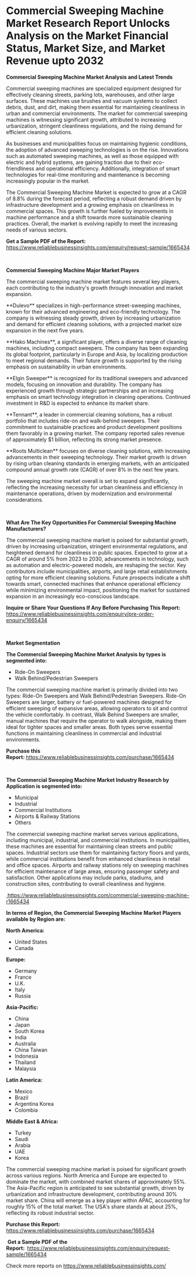 <p><h1>Commercial Sweeping Machine Market Research Report Unlocks Analysis on the Market Financial Status, Market Size, and Market Revenue upto 2032</h1></p><p><strong>Commercial Sweeping Machine Market Analysis and Latest Trends</strong></p>
<p><p>Commercial sweeping machines are specialized equipment designed for effectively cleaning streets, parking lots, warehouses, and other large surfaces. These machines use brushes and vacuum systems to collect debris, dust, and dirt, making them essential for maintaining cleanliness in urban and commercial environments. The market for commercial sweeping machines is witnessing significant growth, attributed to increasing urbanization, stringent cleanliness regulations, and the rising demand for efficient cleaning solutions.</p><p>As businesses and municipalities focus on maintaining hygienic conditions, the adoption of advanced sweeping technologies is on the rise. Innovations such as automated sweeping machines, as well as those equipped with electric and hybrid systems, are gaining traction due to their eco-friendliness and operational efficiency. Additionally, integration of smart technologies for real-time monitoring and maintenance is becoming increasingly popular in the market.</p><p>The Commercial Sweeping Machine Market is expected to grow at a CAGR of 8.8% during the forecast period, reflecting a robust demand driven by infrastructure development and a growing emphasis on cleanliness in commercial spaces. This growth is further fueled by improvements in machine performance and a shift towards more sustainable cleaning practices. Overall, the market is evolving rapidly to meet the increasing needs of various sectors.</p></p>
<p><strong>Get a Sample PDF of the Report:&nbsp;</strong> <a href="https://www.reliablebusinessinsights.com/enquiry/request-sample/1665434?utm_campaign=3568&utm_medium=2&utm_source=Github&utm_content=ia&utm_term=04042025&utm_id=commercial-sweeping-machine">https://www.reliablebusinessinsights.com/enquiry/request-sample/1665434</a></p>
<p>&nbsp;</p>
<p><strong>Commercial Sweeping Machine Major Market Players</strong></p>
<p><p>The commercial sweeping machine market features several key players, each contributing to the industry's growth through innovation and market expansion. </p><p>**Dulevo** specializes in high-performance street-sweeping machines, known for their advanced engineering and eco-friendly technology. The company is witnessing steady growth, driven by increasing urbanization and demand for efficient cleaning solutions, with a projected market size expansion in the next five years.</p><p>**Hako Machines**, a significant player, offers a diverse range of cleaning machines, including compact sweepers. The company has been expanding its global footprint, particularly in Europe and Asia, by localizing production to meet regional demands. Their future growth is supported by the rising emphasis on sustainability in urban environments.</p><p>**Elgin Sweeper** is recognized for its traditional sweepers and advanced models, focusing on innovation and durability. The company has experienced growth through strategic partnerships and an increasing emphasis on smart technology integration in cleaning operations. Continued investment in R&D is expected to enhance its market share.</p><p>**Tennant**, a leader in commercial cleaning solutions, has a robust portfolio that includes ride-on and walk-behind sweepers. Their commitment to sustainable practices and product development positions them favorably in a growing market. The company reported sales revenue of approximately $1 billion, reflecting its strong market presence.</p><p>**Roots Multiclean** focuses on diverse cleaning solutions, with increasing advancements in their sweeping technology. Their market growth is driven by rising urban cleaning standards in emerging markets, with an anticipated compound annual growth rate (CAGR) of over 8% in the next few years.</p><p>The sweeping machine market overall is set to expand significantly, reflecting the increasing necessity for urban cleanliness and efficiency in maintenance operations, driven by modernization and environmental considerations.</p></p>
<p>&nbsp;</p>
<p><strong>What Are The Key Opportunities For Commercial Sweeping Machine Manufacturers?</strong></p>
<p><p>The commercial sweeping machine market is poised for substantial growth, driven by increasing urbanization, stringent environmental regulations, and heightened demand for cleanliness in public spaces. Expected to grow at a CAGR of around 5% from 2023 to 2030, advancements in technology, such as automation and electric-powered models, are reshaping the sector. Key contributors include municipalities, airports, and large retail establishments opting for more efficient cleaning solutions. Future prospects indicate a shift towards smart, connected machines that enhance operational efficiency while minimizing environmental impact, positioning the market for sustained expansion in an increasingly eco-conscious landscape.</p></p>
<p><strong>Inquire or Share Your Questions If Any Before Purchasing This Report:</strong> <a href="https://www.reliablebusinessinsights.com/enquiry/pre-order-enquiry/1665434?utm_campaign=3568&utm_medium=2&utm_source=Github&utm_content=ia&utm_term=04042025&utm_id=commercial-sweeping-machine">https://www.reliablebusinessinsights.com/enquiry/pre-order-enquiry/1665434</a></p>
<p>&nbsp;</p>
<p><strong>Market Segmentation</strong></p>
<p><strong>The Commercial Sweeping Machine Market Analysis by types is segmented into:</strong></p>
<p><ul><li>Ride-On Sweepers</li><li>Walk Behind/Pedestrian Sweepers</li></ul></p>
<p><p>The commercial sweeping machine market is primarily divided into two types: Ride-On Sweepers and Walk Behind/Pedestrian Sweepers. Ride-On Sweepers are larger, battery or fuel-powered machines designed for efficient sweeping of expansive areas, allowing operators to sit and control the vehicle comfortably. In contrast, Walk Behind Sweepers are smaller, manual machines that require the operator to walk alongside, making them ideal for tighter spaces and smaller areas. Both types serve essential functions in maintaining cleanliness in commercial and industrial environments.</p></p>
<p><strong>Purchase this Report:&nbsp;</strong><a href="https://www.reliablebusinessinsights.com/purchase/1665434?utm_campaign=3568&utm_medium=2&utm_source=Github&utm_content=ia&utm_term=04042025&utm_id=commercial-sweeping-machine">https://www.reliablebusinessinsights.com/purchase/1665434</a></p>
<p>&nbsp;</p>
<p><strong>The Commercial Sweeping Machine Market Industry Research by Application is segmented into:</strong></p>
<p><ul><li>Municipal</li><li>Industrial</li><li>Commercial Institutions</li><li>Airports & Railway Stations</li><li>Others</li></ul></p>
<p><p>The commercial sweeping machine market serves various applications, including municipal, industrial, and commercial institutions. In municipalities, these machines are essential for maintaining clean streets and public spaces. Industrial sectors use them for maintaining factory floors and yards, while commercial institutions benefit from enhanced cleanliness in retail and office spaces. Airports and railway stations rely on sweeping machines for efficient maintenance of large areas, ensuring passenger safety and satisfaction. Other applications may include parks, stadiums, and construction sites, contributing to overall cleanliness and hygiene.</p></p>
<p><a href="https://www.reliablebusinessinsights.com/commercial-sweeping-machine-r1665434?utm_campaign=3568&utm_medium=2&utm_source=Github&utm_content=ia&utm_term=04042025&utm_id=commercial-sweeping-machine">&nbsp;https://www.reliablebusinessinsights.com/commercial-sweeping-machine-r1665434</a></p>
<p><strong>In terms of Region, the Commercial Sweeping Machine Market Players available by Region are:</strong></p>
<p>
    <p> <strong> North America: </strong>
        <ul>
            <li>United States</li>
            <li>Canada</li>
        </ul>
        </p> 
    <p> <strong> Europe: </strong>
        <ul>
            <li>Germany</li>
            <li>France</li>
            <li>U.K.</li>
            <li>Italy</li>
            <li>Russia</li>
        </ul>
        </p> 
    <p> <strong> Asia-Pacific: </strong>
        <ul>
            <li>China</li>
            <li>Japan</li>
            <li>South Korea</li>
            <li>India</li>
            <li>Australia</li>
            <li>China Taiwan</li>
            <li>Indonesia</li>
            <li>Thailand</li>
            <li>Malaysia</li>
        </ul>
        </p> 
    <p> <strong> Latin America: </strong>
        <ul>
            <li>Mexico</li>
            <li>Brazil</li>
            <li>Argentina Korea</li>
            <li>Colombia</li>
        </ul>
        </p> 
    <p> <strong> Middle East & Africa: </strong>
        <ul>
            <li>Turkey</li>
            <li>Saudi</li>
            <li>Arabia</li>
            <li>UAE</li>
            <li>Korea</li>
        </ul>
    </p>
    </p>
<p><p>The commercial sweeping machine market is poised for significant growth across various regions. North America and Europe are expected to dominate the market, with combined market shares of approximately 55%. The Asia-Pacific region is anticipated to see substantial growth, driven by urbanization and infrastructure development, contributing around 30% market share. China will emerge as a key player within APAC, accounting for roughly 15% of the total market. The USA's share stands at about 25%, reflecting its robust industrial sector.</p></p>
<p><strong>Purchase this Report: </strong><a href="https://www.reliablebusinessinsights.com/purchase/1665434?utm_campaign=3568&utm_medium=2&utm_source=Github&utm_content=ia&utm_term=04042025&utm_id=commercial-sweeping-machine">https://www.reliablebusinessinsights.com/purchase/1665434</a></p>
<p>&nbsp;<strong>Get a Sample PDF of the Report:&nbsp;&nbsp;</strong><a href="https://www.reliablebusinessinsights.com/enquiry/request-sample/1665434?utm_campaign=3568&utm_medium=2&utm_source=Github&utm_content=ia&utm_term=04042025&utm_id=commercial-sweeping-machine">https://www.reliablebusinessinsights.com/enquiry/request-sample/1665434</a></p>
<p><strong></strong></p>
<p>Check more reports on <a href="https://www.reliablebusinessinsights.com/?utm_campaign=3568&utm_medium=2&utm_source=Github&utm_content=ia&utm_term=04042025&utm_id=commercial-sweeping-machine">https://www.reliablebusinessinsights.com/</a></p>